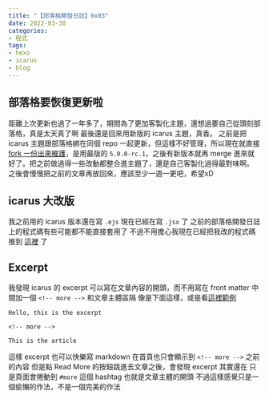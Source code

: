 ```yaml
---
title: "【部落格開發日誌】0x03"
date: 2022-03-30
categories:
- 程式
tags:
- hexo
- icarus
- blog
---
```


## 部落格要恢復更新啦

距離上次更新也過了一年多了，期間為了更加客製化主題，還想過要自己從頭刻部落格，真是太天真了啊
最後還是回來用新版的 icarus 主題，真香。
之前是把 icarus 主題跟部落格綁在同個 repo 一起更新，但這樣不好管理，所以現在就直接 [fork 一份出來維護](https://github.com/oalieno/hexo-theme-icarus)，是用最版的 `5.0.0-rc.1`，之後有新版本就再 merge 進來就好了。把之前做過得一些改動都整合進主題了，還是自己客製化過得最對味啊。
之後會慢慢把之前的文章再放回來，應該至少一週一更吧，希望xD

## icarus 大改版

我之前用的 icarus 版本還在寫 `.ejs`
現在已經在寫 `.jsx` 了
之前的部落格開發日誌上的程式碼有些可能都不能直接套用了
不過不用擔心我現在已經把我改的程式碼推到 [這裡](https://github.com/oalieno/hexo-theme-icarus) 了

## Excerpt

我發現 icarus 的 excerpt 可以寫在文章內容的開頭，而不用寫在 front matter
中間加一個 `<!-- more -->` 和文章主體區隔
像是下面這樣，或是看[這裡範例](https://github.com/ppoffice/hexo-theme-icarus/blob/site/source/_posts/en/Getting-Started.md?plain=1)

```
Hello, this is the excerpt

<!-- more -->

This is the article
```

這樣 excerpt 也可以快樂寫 markdown
在首頁也只會顯示到 `<!-- more -->` 之前的內容
但是點 Read More 的按鈕跳進去文章之後，會發現 excerpt 其實還在
只是頁面會捲動到 `#more` 這個 hashtag 也就是文章主體的開頭
不過這樣感覺只是一個偷懶的作法，不是一個完美的作法
